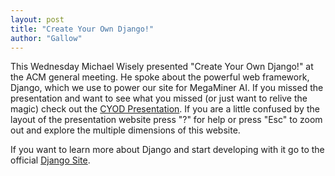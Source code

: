 ```yaml
---
layout: post
title: "Create Your Own Django!"
author: "Gallow"
---
```

This Wednesday Michael Wisely presented "Create Your Own Django!" at the
ACM general meeting. He spoke about the powerful web framework, Django, which
we use to power our site for MegaMiner AI. If you missed the presentation and
want to see what you missed (or just want to relive the magic) check out the
[CYOD Presentation](http://blog.megaminerai.com/presentations/cyod.html).
If you are a little confused by the layout of the presentation website press "?"
for help or press "Esc" to zoom out and explore the multiple dimensions of this
website.

If you want to learn more about Django and start developing with it go to
the official [Django Site](https://www.djangoproject.com/).
